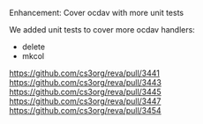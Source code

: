 Enhancement: Cover ocdav with more unit tests

We added unit tests to cover more ocdav handlers:
-   delete
-   mkcol

https://github.com/cs3org/reva/pull/3441
https://github.com/cs3org/reva/pull/3443
https://github.com/cs3org/reva/pull/3445
https://github.com/cs3org/reva/pull/3447
https://github.com/cs3org/reva/pull/3454